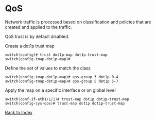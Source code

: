 # QoS

Network traffic is processed based on classification and policies that are created and applied to the traffic.

QoS trust is by default disabled.

Create a dot1p trust map

```
switch(config)# trust dot1p-map dot1p-trust-map
switch(config-tmap-dot1p-map)#
```

Define the set of values to match the class

```
switch(config-tmap-dot1p-map)# qos-group 3 dot1p 0-4
switch(config-tmap-dot1p-map)# qos-group 5 dot1p 5-7
```

Apply the map on a specific interface or on global level

```
switch(conf-if-eth1/1/1)# trust-map dot1p dot1p-trust-map
switch(config-sys-qos)# trust-map dot1p dot1p-trust-map
```

[Back to Index](./index.md)
